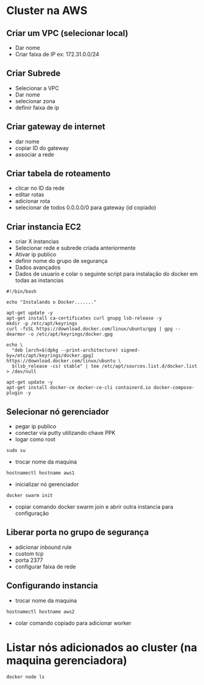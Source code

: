 # Cluster na AWS

## Criar um VPC (selecionar local)
- Dar nome
- Criar faixa de IP ex: 172.31.0.0/24

## Criar Subrede
- Selecionar a VPC
- Dar nome
- selecionar zona
- definir faixa de ip

## Criar gateway de internet
- dar nome
- copiar ID do gateway
- associar a rede

## Criar tabela de roteamento
- clicar no ID da rede
- editar rotas
- adicionar rota
- selecionar de todos  0.0.0.0/0 para gateway (id copiado)

## Criar instancia EC2
- criar X instancias
- Selecionar rede e subrede criada anteriormente
- Ativar ip publico
- definir nome do grupo de segurança
- Dados avançados
- Dados de usuario e colar o seguinte script para instalação do docker em todas as instancias
```
#!/bin/bash

echo "Instalando o Docker......."

apt-get update -y
apt-get install ca-certificates curl gnupg lsb-release -y
mkdir -p /etc/apt/keyrings
curl -fsSL https://download.docker.com/linux/ubuntu/gpg | gpg --dearmor -o /etc/apt/keyrings/docker.gpg

echo \
  "deb [arch=$(dpkg --print-architecture) signed-by=/etc/apt/keyrings/docker.gpg] https://download.docker.com/linux/ubuntu \
  $(lsb_release -cs) stable" | tee /etc/apt/sources.list.d/docker.list > /dev/null

apt-get update -y
apt-get install docker-ce docker-ce-cli containerd.io docker-compose-plugin -y

```

## Selecionar nó gerenciador
- pegar ip publico
- conectar via putty utilizando chave PPK
- logar como root
```
sudo su
```
- trocar nome da maquina
```
hostnamectl hostname aws1
```
- inicializar nó gerenciador
```
docker swarm init
```
- copiar comando docker swarm join e abrir outra instancia para configuração


## Liberar porta no grupo de segurança
- adicionar inbound rule
- custom tcp
- porta 2377
- configurar faixa de rede

## Configurando instancia
- trocar nome da maquina
```
hostnamectl hostname aws2
```
- colar comando copiado para adicionar worker

# Listar nós adicionados ao cluster (na maquina gerenciadora)
```
docker node ls
```